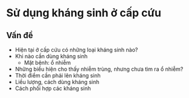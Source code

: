 # Sử dụng kháng sinh ở cấp cứu  
## Vấn đề  
- Hiện tại ở cấp cứu có những loại kháng sinh nào?  
- Khi nào cần dùng kháng sinh  
	- Mặt bệnh: ổ nhiễm  
- Những biểu hiện cho thấy nhiễm trùng, nhưng chưa tìm ra ổ nhiễm?  
- Thời điểm cần phải lên kháng sinh  
- Liều lượng, cách dùng kháng sinh  
- Cách phối hợp các kháng sinh